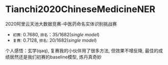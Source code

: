 # Tianchi2020ChineseMedicineNER
2020阿里云天池大数据竞赛-中医药命名实体识别挑战赛

* `初赛`: 0.7680, `排名`：35/1682(*single model*)
* `复赛`: 0.7128, `排名`: 20/1682(*single model*)

个人感悟：玄学(qaq), 复赛我的小伙伴用了很多方法, 但效果不增反降, 最佳的成绩居然还是我们初赛的baseline模型, 炼丹真奇妙

